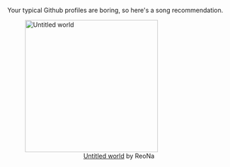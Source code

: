 Your typical Github profiles are boring, so here's a song recommendation.
<figure><img width="300" height="300" src="https://i.scdn.co/image/ab67616d0000b273d0c729e0ab3c3f1954140588" alt="Untitled world" /><figcaption align="center"><a href="https://open.spotify.com/track/5XGvJoSHGzJ1elgLZgviJK" target="_blank">Untitled world</a> by ReoNa</figcaption></figure>
